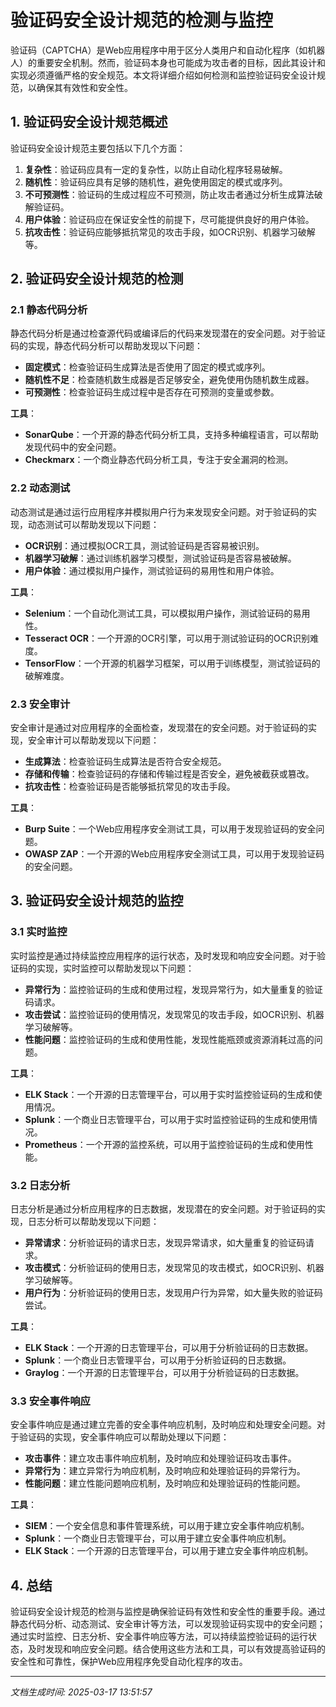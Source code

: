 # 验证码安全设计规范的检测与监控

验证码（CAPTCHA）是Web应用程序中用于区分人类用户和自动化程序（如机器人）的重要安全机制。然而，验证码本身也可能成为攻击者的目标，因此其设计和实现必须遵循严格的安全规范。本文将详细介绍如何检测和监控验证码安全设计规范，以确保其有效性和安全性。

## 1. 验证码安全设计规范概述

验证码安全设计规范主要包括以下几个方面：

1. **复杂性**：验证码应具有一定的复杂性，以防止自动化程序轻易破解。
2. **随机性**：验证码应具有足够的随机性，避免使用固定的模式或序列。
3. **不可预测性**：验证码的生成过程应不可预测，防止攻击者通过分析生成算法破解验证码。
4. **用户体验**：验证码应在保证安全性的前提下，尽可能提供良好的用户体验。
5. **抗攻击性**：验证码应能够抵抗常见的攻击手段，如OCR识别、机器学习破解等。

## 2. 验证码安全设计规范的检测

### 2.1 静态代码分析

静态代码分析是通过检查源代码或编译后的代码来发现潜在的安全问题。对于验证码的实现，静态代码分析可以帮助发现以下问题：

- **固定模式**：检查验证码生成算法是否使用了固定的模式或序列。
- **随机性不足**：检查随机数生成器是否足够安全，避免使用伪随机数生成器。
- **可预测性**：检查验证码生成过程中是否存在可预测的变量或参数。

**工具**：
- **SonarQube**：一个开源的静态代码分析工具，支持多种编程语言，可以帮助发现代码中的安全问题。
- **Checkmarx**：一个商业静态代码分析工具，专注于安全漏洞的检测。

### 2.2 动态测试

动态测试是通过运行应用程序并模拟用户行为来发现安全问题。对于验证码的实现，动态测试可以帮助发现以下问题：

- **OCR识别**：通过模拟OCR工具，测试验证码是否容易被识别。
- **机器学习破解**：通过训练机器学习模型，测试验证码是否容易被破解。
- **用户体验**：通过模拟用户操作，测试验证码的易用性和用户体验。

**工具**：
- **Selenium**：一个自动化测试工具，可以模拟用户操作，测试验证码的易用性。
- **Tesseract OCR**：一个开源的OCR引擎，可以用于测试验证码的OCR识别难度。
- **TensorFlow**：一个开源的机器学习框架，可以用于训练模型，测试验证码的破解难度。

### 2.3 安全审计

安全审计是通过对应用程序的全面检查，发现潜在的安全问题。对于验证码的实现，安全审计可以帮助发现以下问题：

- **生成算法**：检查验证码生成算法是否符合安全规范。
- **存储和传输**：检查验证码的存储和传输过程是否安全，避免被截获或篡改。
- **抗攻击性**：检查验证码是否能够抵抗常见的攻击手段。

**工具**：
- **Burp Suite**：一个Web应用程序安全测试工具，可以用于发现验证码的安全问题。
- **OWASP ZAP**：一个开源的Web应用程序安全测试工具，可以用于发现验证码的安全问题。

## 3. 验证码安全设计规范的监控

### 3.1 实时监控

实时监控是通过持续监控应用程序的运行状态，及时发现和响应安全问题。对于验证码的实现，实时监控可以帮助发现以下问题：

- **异常行为**：监控验证码的生成和使用过程，发现异常行为，如大量重复的验证码请求。
- **攻击尝试**：监控验证码的使用情况，发现常见的攻击手段，如OCR识别、机器学习破解等。
- **性能问题**：监控验证码的生成和使用性能，发现性能瓶颈或资源消耗过高的问题。

**工具**：
- **ELK Stack**：一个开源的日志管理平台，可以用于实时监控验证码的生成和使用情况。
- **Splunk**：一个商业日志管理平台，可以用于实时监控验证码的生成和使用情况。
- **Prometheus**：一个开源的监控系统，可以用于监控验证码的生成和使用性能。

### 3.2 日志分析

日志分析是通过分析应用程序的日志数据，发现潜在的安全问题。对于验证码的实现，日志分析可以帮助发现以下问题：

- **异常请求**：分析验证码的请求日志，发现异常请求，如大量重复的验证码请求。
- **攻击模式**：分析验证码的使用日志，发现常见的攻击模式，如OCR识别、机器学习破解等。
- **用户行为**：分析验证码的使用日志，发现用户行为异常，如大量失败的验证码尝试。

**工具**：
- **ELK Stack**：一个开源的日志管理平台，可以用于分析验证码的日志数据。
- **Splunk**：一个商业日志管理平台，可以用于分析验证码的日志数据。
- **Graylog**：一个开源的日志管理平台，可以用于分析验证码的日志数据。

### 3.3 安全事件响应

安全事件响应是通过建立完善的安全事件响应机制，及时响应和处理安全问题。对于验证码的实现，安全事件响应可以帮助处理以下问题：

- **攻击事件**：建立攻击事件响应机制，及时响应和处理验证码攻击事件。
- **异常行为**：建立异常行为响应机制，及时响应和处理验证码的异常行为。
- **性能问题**：建立性能问题响应机制，及时响应和处理验证码的性能问题。

**工具**：
- **SIEM**：一个安全信息和事件管理系统，可以用于建立安全事件响应机制。
- **Splunk**：一个商业日志管理平台，可以用于建立安全事件响应机制。
- **ELK Stack**：一个开源的日志管理平台，可以用于建立安全事件响应机制。

## 4. 总结

验证码安全设计规范的检测与监控是确保验证码有效性和安全性的重要手段。通过静态代码分析、动态测试、安全审计等方法，可以发现验证码实现中的安全问题；通过实时监控、日志分析、安全事件响应等方法，可以持续监控验证码的运行状态，及时发现和响应安全问题。结合使用这些方法和工具，可以有效提高验证码的安全性和可靠性，保护Web应用程序免受自动化程序的攻击。

---

*文档生成时间: 2025-03-17 13:51:57*

